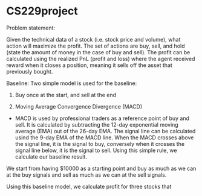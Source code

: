 # CS229project

Problem statement:

Given the technical data of a stock (i.e. stock price and volume), what action will maximize the profit. The set of actions are buy, sell, and hold (state the amount of money in the case of buy and sell). The profit can be calculated using the realized PnL (profit and loss) where the agent received reward when it closes a position, meaning it sells off the asset that previously bought.

Baseline:
Two simple model is used for the baseline:

1. Buy once at the start, and sell at the end

2. Moving Average Convergence Divergence (MACD)
- MACD is used by professional traders as a reference point of buy and sell. It is calculated by subtracting the 12-day exponential moving average (EMA) out of the 26-day EMA. The signal line can be calculated usind the 9-day EMA of the MACD line. When the MACD crosses above the signal line, it is the signal to buy, conversely when it crosses the signal line below, it is the signal to sell. Using this simple rule, we calculate our baseline result. 

We start from having $10000 as a starting point and buy as much as we can at the buy signals and sell as much as we can at the sell signals.

Using this baseline model, we calculate profit for three stocks that